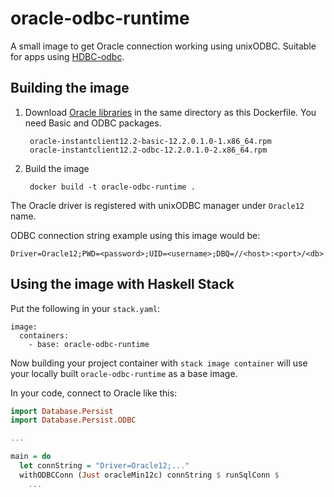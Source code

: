 # oracle-odbc-runtime

A small image to get Oracle connection working using unixODBC.
Suitable for apps using [HDBC-odbc][hdbc-odbc].

## Building the image

1. Download [Oracle libraries][oracle-libs] in the same directory
as this Dockerfile. You need Basic and ODBC packages.

        oracle-instantclient12.2-basic-12.2.0.1.0-1.x86_64.rpm
        oracle-instantclient12.2-odbc-12.2.0.1.0-2.x86_64.rpm

2. Build the image

        docker build -t oracle-odbc-runtime .

The Oracle driver is registered with unixODBC manager under `Oracle12`
name.

ODBC connection string example using this image would be:

    Driver=Oracle12;PWD=<password>;UID=<username>;DBQ=//<host>:<port>/<db>

## Using the image with Haskell Stack

Put the following in your `stack.yaml`:

    image:
      containers:
        - base: oracle-odbc-runtime

Now building your project container with `stack image container` will
use your locally built `oracle-odbc-runtime` as a base image.

In your code, connect to Oracle like this:

```haskell
import Database.Persist
import Database.Persist.ODBC

...

main = do
  let connString = "Driver=Oracle12;..."
  withODBCConn (Just oracleMin12c) connString $ runSqlConn $
    ...
```

[hdbc-odbc]: http://hackage.haskell.org/package/HDBC-odbc
[oracle-libs]: http://www.oracle.com/technetwork/database/features/instant-client/index-097480.html
